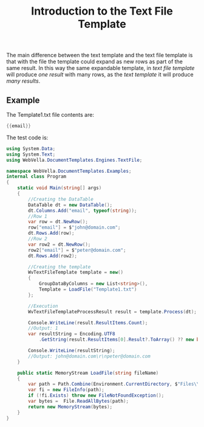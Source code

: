 ﻿---
order: 1
title: Introduction to the Text File Template
menu: Introduction
toc: false
---
The main difference between the text template and the text file template is that with the file the template could expand as new rows as part of the same result. 
In this way the same expandable template, in *text file template* will produce *one result* with many rows, as the *text template* it will produce *many results*.

## Example
The Template1.txt file contents are:
```csharp
{{email}}
```
The test code is:
```csharp
using System.Data;
using System.Text;
using WebVella.DocumentTemplates.Engines.TextFile;

namespace WebVella.DocumentTemplates.Examples;
internal class Program
{
	static void Main(string[] args)
	{
		//Creating the DataTable
		DataTable dt = new DataTable();
		dt.Columns.Add("email", typeof(string));
		//Row 1
		var row = dt.NewRow();
		row["email"] = $"john@domain.com";
		dt.Rows.Add(row);
		//Row 2
		var row2 = dt.NewRow();
		row2["email"] = $"peter@domain.com";
		dt.Rows.Add(row2);

		//Creating the template
		WvTextFileTemplate template = new()
		{
			GroupDataByColumns = new List<string>(),
			Template = LoadFile("Template1.txt")
		};

		//Execution
		WvTextFileTemplateProcessResult result = template.Process(dt);

		Console.WriteLine(result.ResultItems.Count);
		//Output: 1
		var resultString = Encoding.UTF8
			.GetString(result.ResultItems[0].Result?.ToArray() ?? new byte[0]);

		Console.WriteLine(resultString);
		//Output: john@domain.com\r\npeter@domain.com
	}

	public static MemoryStream LoadFile(string fileName)
	{
		var path = Path.Combine(Environment.CurrentDirectory, $"Files\\{fileName}");
		var fi = new FileInfo(path);
		if (!fi.Exists) throw new FileNotFoundException();
		var bytes =  File.ReadAllBytes(path);
		return new MemoryStream(bytes);
	}
}
```